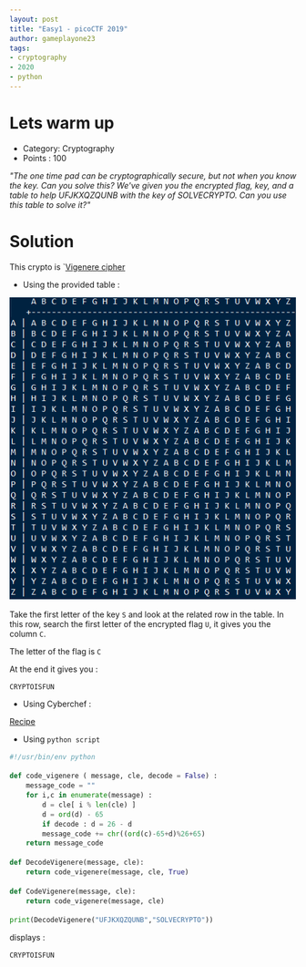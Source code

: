 ```yaml
---
layout: post
title: "Easy1 - picoCTF 2019"
author: gameplayone23
tags:
- cryptography
- 2020
- python
---
```


# Lets warm up

- Category: Cryptography
- Points : 100

*"The one time pad can be cryptographically secure, but not when you know the key. Can you solve this? We've given you the encrypted flag, key, and a table to help UFJKXQZQUNB with the key of SOLVECRYPTO. Can you use this table to solve it?"*

# Solution

This crypto is `[Vigenere cipher](https://en.wikipedia.org/wiki/Vigen%c3%a8re_cipher)

* Using the provided table :

![Vigenere cipher](/images/vigenere_cipher.png)

Take the first letter of the key `S` and look at the related row in the table.
In this row, search the first letter of the encrypted flag `U`, it gives you the column `C`.

The letter of the flag is `C`

At the end it gives you :

```
CRYPTOISFUN
```

* Using Cyberchef :

[Recipe](https://gchq.github.io/CyberChef/#recipe=Vigen%C3%A8re_Decode('SOLVECRYPTO')&input=VUZKS1hRWlFVTkI)

* Using `python script` 

```python
#!/usr/bin/env python

def code_vigenere ( message, cle, decode = False) :
    message_code = ""
    for i,c in enumerate(message) :
        d = cle[ i % len(cle) ]
        d = ord(d) - 65
        if decode : d = 26 - d
        message_code += chr((ord(c)-65+d)%26+65)
    return message_code

def DecodeVigenere(message, cle):
    return code_vigenere(message, cle, True)

def CodeVigenere(message, cle):
    return code_vigenere(message, cle)

print(DecodeVigenere("UFJKXQZQUNB","SOLVECRYPTO"))
```

displays :

```
CRYPTOISFUN
```